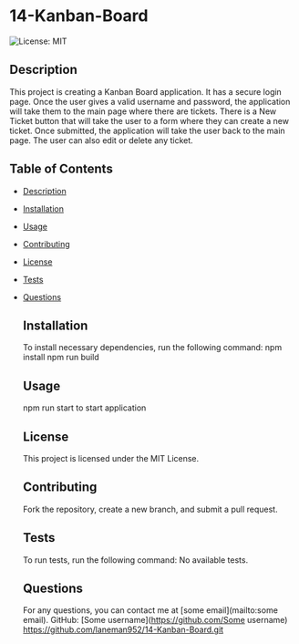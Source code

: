 # 14-Kanban-Board

![License: MIT](https://img.shields.io/badge/License-MIT-green)

  ## Description
  This project is creating a Kanban Board application. It has a secure login page. Once the user gives a valid username and password, the application will take them to the main page where there are tickets. There is a New Ticket button that will take the user to a form where they can create a new ticket. Once submitted, the application will take the user back to the main page. The user can also edit or delete any ticket.  


  ## Table of Contents
- [Description](#description)
- [Installation](#installation)
- [Usage](#usage)
- [Contributing](#contributing)
- [License](#license)
- [Tests](#tests)
- [Questions](#questions)


  ## Installation
  To install necessary dependencies, run the following command:
  npm install
  npm run build


  ## Usage
  npm run start to start application


  ## License
  This project is licensed under the MIT License.


  ## Contributing
  Fork the repository, create a new branch, and submit a pull request.


  ## Tests
  To run tests, run the following command:
  No available tests.


  ## Questions
  For any questions, you can contact me at [some email](mailto:some email).
  GitHub: [Some username](https://github.com/Some username)
  https://github.com/laneman952/14-Kanban-Board.git